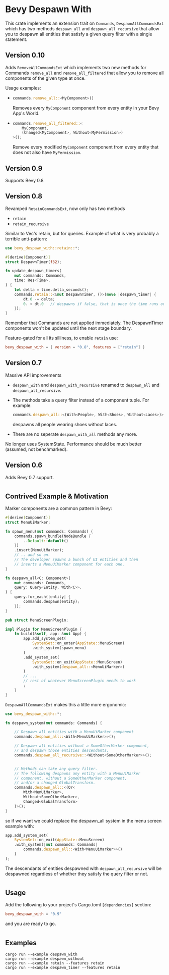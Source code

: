 # Bevy Despawn With

This crate implements an extension trait on `Commands`, `DespawnAllCommandsExt` which has two methods `despawn_all` and `despawn_all_recursive` that allow you to despawn all entities that satisfy a given query filter with a single statement.

## Version 0.10

Adds `RemoveAllCommandsExt` which implements two new methods for Commands
`remove_all` and `remove_all_filtered` that allow you to
remove all components of the given type at once.

Usage examples:

*
    ```rust
    commands.remove_all::<MyComponent>() 
    ```
    Removes every `MyComponent` component from every entity in your Bevy App's World.

*
    ```rust
    commands.remove_all_filtered::<
        MyComponent, 
        (Changed<MyComponent>, Without<MyPermission>)
    >();
    ```
    Remove every modified `MyComponent` component from every entity that does not also have `MyPermission`.

## Version 0.9

Supports Bevy 0.8

## Version 0.8

Revamped `RetainCommandsExt`, now only has two methods
* `retain`
* `retain_recursive`

Similar to Vec's retain, but for queries.
Example of what is very probably a terrible anti-pattern:

```rust
use bevy_despawn_with::retain::*;

#[derive(Component)]
struct DespawnTimer(f32);

fn update_despawn_timers(
    mut commands: Commands,
    time: Res<Time>,        
) {
    let delta = time.delta_seconds();
    commands.retain::<&mut DespawnTimer, ()>(move |despawn_timer| { 
        dt.0 -= delta;
        0. < dt.0   // despawns if false, that is once the time runs out
    });
}     
```
Remember that Commands are not applied immediately. The DespawnTimer components won't be updated until the next stage boundary.

Feature-gated for all its silliness, to enable ```retain``` use:
```toml
bevy_despawn_with = { version = "0.8", features = ["retain"] }
```

## Version 0.7

Massive API improvements 
* `despawn_with` and `despawn_with_recursive` renamed to `despawn_all` and `despawn_all_recursive`.
* The methods take a query filter instead of a component tuple. For example:

    ```rust
    commands.despawn_all::<(With<People>, With<Shoes>, Without<Laces>)>();
    ```
    despawns all people wearing shoes without laces.

* There are no seperate `despawn_with_all` methods any more.

No longer uses SystemState. Performance should be much better (assumed, not benchmarked).

## Version 0.6

Adds Bevy 0.7 support.

#
## Contrived Example & Motivation

Marker components are a common pattern in Bevy:
```rust
#[derive(Component)]
struct MenuUiMarker;

fn spawn_menu(mut commands: Commands) {
    commands.spawn_bundle(NodeBundle {
        ..Default::default()
    })
    .insert(MenuUiMarker);
    // .. and so on.
    // The developer spawns a bunch of UI entities and then 
    // inserts a MenuUiMarker component for each one.
}

fn despawn_all<C: Component>(
    mut commands: Commands,
    query: Query<Entity, With<C>>,
) {
    query.for_each(|entity| {
        commands.despawn(entity);
    });
}

pub struct MenuScreenPlugin;

impl Plugin for MenuScreenPlugin {
    fn build(&self, app: &mut App) {
        app.add_system_set(
            SystemSet::on_enter(AppState::MenuScreen)
            .with_system(spawn_menu)
        )
        .add_system_set(
            SystemSet::on_exit(AppState::MenuScreen)
            .with_system(despawn_all::<MenuUiMarker>)
        )
        // ... 
        // rest of whatever MenuScreenPlugin needs to work
        ;
    }
}
```

`DespawnAllCommandsExt` makes this a little more ergonomic:

```rust
use bevy_despawn_with::*;

fn despawn_system(mut commands: Commands) {

    // Despawn all entities with a MenuUiMarker component
    commands.despawn_all::<With<MenuUiMarker>>();

    // Despawn all entities without a SomeOtherMarker component, 
    // and despawn those entities descendants.
    commands.despawn_all_recursive::<Without<SomeOtherMarker>>();


    // Methods can take any query filter.
    // The following despawns any entity with a MenuUiMarker 
    // component, without a SomeOtherMarker component, 
    // and/or a changed GlobalTransform.
    commands.despawn_all::<(Or<
        With<MenUiMarker>, 
        Without<SomeOtherMarker>, 
        Changed<GlobalTransform>
    )>();
}
```
so if we want we could replace the despawn_all system in the menu screen example with:
```rust
app.add_system_set(
    SystemSet::on_exit(AppState::MenuScreen)
    .with_system(|mut commands: Commands| 
        commands.despawn_all::<With<MenuUiMarker>>()
    )
);
```

The descendants of entities despawned with `despawn_all_recursive` 
will be despawned regardless of whether they satisfy the query filter or not.
#

## Usage

Add the following to your project's Cargo.toml `[dependencies]` section:

```toml
bevy_despawn_with = "0.9"
```
and you are ready to go.

#

## Examples

```
cargo run --example despawn_with
cargo run --example despawn_without
cargo run --example retain --features retain
cargo run --example despawn_timer --features retain
```